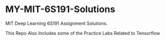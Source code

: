 # MY-MIT-6S191-Solutions
MIT Deep Learning 6S191 Assignment Solutions.

This Repo Also Includes some of the Practice Labs Related to Tensorflow
